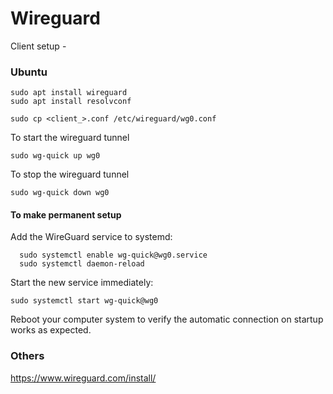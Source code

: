 # Wireguard


Client setup - 

### Ubuntu
```
sudo apt install wireguard
sudo apt install resolvconf

sudo cp <client_>.conf /etc/wireguard/wg0.conf
```

To start the wireguard tunnel
```
sudo wg-quick up wg0
```

To stop the wireguard tunnel
```
sudo wg-quick down wg0 
```

#### To make permanent setup
Add the WireGuard service to systemd:
```
  sudo systemctl enable wg-quick@wg0.service
  sudo systemctl daemon-reload
```
Start the new service immediately:

```
sudo systemctl start wg-quick@wg0
```
Reboot your computer system to verify the automatic connection on startup works as expected.



### Others
https://www.wireguard.com/install/
